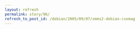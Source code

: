 ```yaml
---
layout: refresh
permalink: story/96/
refresh_to_post_id: /debian/2005/09/07/xmms2-debian-csomag
---
```

